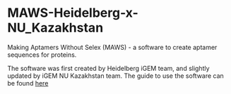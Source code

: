 # MAWS-Heidelberg-x-NU_Kazakhstan
Making Aptamers Without Selex (MAWS) - a software to create aptamer sequences for proteins.

The software was first created by Heidelberg iGEM team, and slightly updated by iGEM NU Kazakhstan team. The guide to use the software can be found [here](https://docs.google.com/document/d/1VpqD0gc2ZrxZVhDIr6PMhXtEJ7jFILcskNtPZiLjlmw/edit?usp=sharing)
